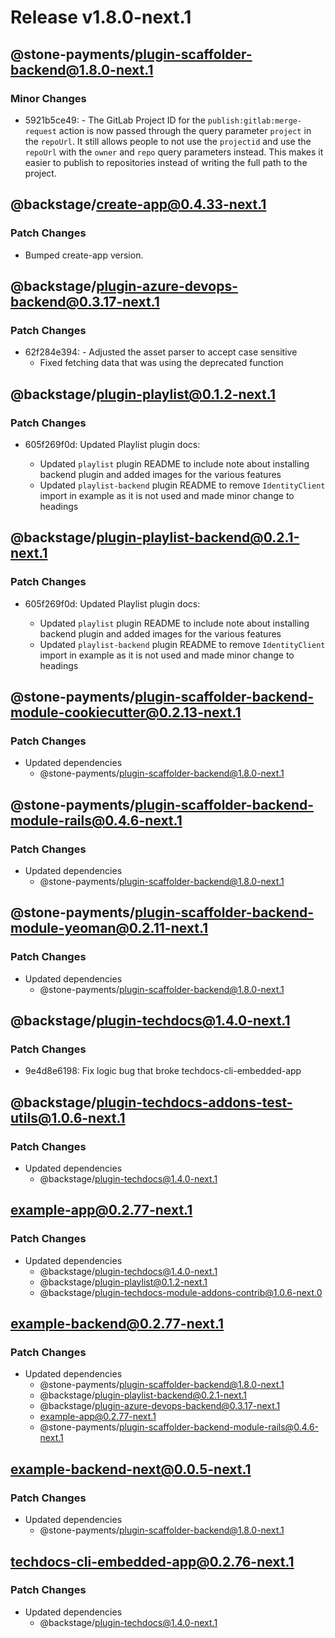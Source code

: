 # Release v1.8.0-next.1

## @stone-payments/plugin-scaffolder-backend@1.8.0-next.1

### Minor Changes

- 5921b5ce49: - The GitLab Project ID for the `publish:gitlab:merge-request` action is now passed through the query parameter `project` in the `repoUrl`. It still allows people to not use the `projectid` and use the `repoUrl` with the `owner` and `repo` query parameters instead. This makes it easier to publish to repositories instead of writing the full path to the project.

## @backstage/create-app@0.4.33-next.1

### Patch Changes

- Bumped create-app version.

## @backstage/plugin-azure-devops-backend@0.3.17-next.1

### Patch Changes

- 62f284e394: - Adjusted the asset parser to accept case sensitive
  - Fixed fetching data that was using the deprecated function

## @backstage/plugin-playlist@0.1.2-next.1

### Patch Changes

- 605f269f0d: Updated Playlist plugin docs:

  - Updated `playlist` plugin README to include note about installing backend plugin and added images for the various features
  - Updated `playlist-backend` plugin README to remove `IdentityClient` import in example as it is not used and made minor change to headings

## @backstage/plugin-playlist-backend@0.2.1-next.1

### Patch Changes

- 605f269f0d: Updated Playlist plugin docs:

  - Updated `playlist` plugin README to include note about installing backend plugin and added images for the various features
  - Updated `playlist-backend` plugin README to remove `IdentityClient` import in example as it is not used and made minor change to headings

## @stone-payments/plugin-scaffolder-backend-module-cookiecutter@0.2.13-next.1

### Patch Changes

- Updated dependencies
  - @stone-payments/plugin-scaffolder-backend@1.8.0-next.1

## @stone-payments/plugin-scaffolder-backend-module-rails@0.4.6-next.1

### Patch Changes

- Updated dependencies
  - @stone-payments/plugin-scaffolder-backend@1.8.0-next.1

## @stone-payments/plugin-scaffolder-backend-module-yeoman@0.2.11-next.1

### Patch Changes

- Updated dependencies
  - @stone-payments/plugin-scaffolder-backend@1.8.0-next.1

## @backstage/plugin-techdocs@1.4.0-next.1

### Patch Changes

- 9e4d8e6198: Fix logic bug that broke techdocs-cli-embedded-app

## @backstage/plugin-techdocs-addons-test-utils@1.0.6-next.1

### Patch Changes

- Updated dependencies
  - @backstage/plugin-techdocs@1.4.0-next.1

## example-app@0.2.77-next.1

### Patch Changes

- Updated dependencies
  - @backstage/plugin-techdocs@1.4.0-next.1
  - @backstage/plugin-playlist@0.1.2-next.1
  - @backstage/plugin-techdocs-module-addons-contrib@1.0.6-next.0

## example-backend@0.2.77-next.1

### Patch Changes

- Updated dependencies
  - @stone-payments/plugin-scaffolder-backend@1.8.0-next.1
  - @backstage/plugin-playlist-backend@0.2.1-next.1
  - @backstage/plugin-azure-devops-backend@0.3.17-next.1
  - example-app@0.2.77-next.1
  - @stone-payments/plugin-scaffolder-backend-module-rails@0.4.6-next.1

## example-backend-next@0.0.5-next.1

### Patch Changes

- Updated dependencies
  - @stone-payments/plugin-scaffolder-backend@1.8.0-next.1

## techdocs-cli-embedded-app@0.2.76-next.1

### Patch Changes

- Updated dependencies
  - @backstage/plugin-techdocs@1.4.0-next.1
